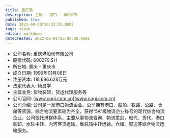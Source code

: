 ```yaml
---
title: 重庆港
description: 主板 - 港口 - 600279
published: true
date: 2022-04-30T19:33:35.000Z
tags: stock
editor: markdown
dateCreated: 2022-01-01T00:00:00.000Z
---
```


- 公司名称: 重庆港股份有限公司
- 股票代码: 600279.SH
- 所在地: 重庆 - 重庆市
- 成立日期: 1999年01月08日
- 注册资本: 118,686.628万元
- 法定代表人: 杨昌学
- 主营业务: 货物装卸，货运代理服务等
- 公司官网: [www.cqgj.com.cn](www.cqgj.com.cn)
- 公司介绍: 公司是一家港口物流企业。公司拥有港口、船舶、铁路、公路、仓储等资源，综合物流要素较为齐全，获得“5A”级物流企业称号的现代综合物流企业。公司依托港群体系，主要从事物流咨询、物流策划，船代、货代，港口装卸、水陆中转、内河客货运输、集装箱中转运输、仓储、配送等综合物流运输服务。



